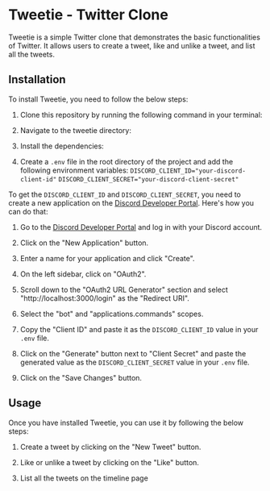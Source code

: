 # Tweetie - Twitter Clone

  

Tweetie is a simple Twitter clone that demonstrates the basic functionalities of Twitter. It allows users to create a tweet, like and unlike a tweet, and list all the tweets.

  

## Installation

  

To install Tweetie, you need to follow the below steps:
 

1. Clone this repository by running the following command in your terminal:

  

2. Navigate to the tweetie directory:

  

3. Install the dependencies:

  

4. Create a `.env` file in the root directory of the project and add the following environment variables:
`DISCORD_CLIENT_ID="your-discord-client-id"`
`DISCORD_CLIENT_SECRET="your-discord-client-secret"`

  


  

To get the `DISCORD_CLIENT_ID` and `DISCORD_CLIENT_SECRET`, you need to create a new application on the [Discord Developer Portal](https://discord.com/developers/applications). Here's how you can do that:

  

1. Go to the [Discord Developer Portal](https://discord.com/developers/applications) and log in with your Discord account.

  

2. Click on the "New Application" button.

  

3. Enter a name for your application and click "Create".

  

4. On the left sidebar, click on "OAuth2".

  

5. Scroll down to the "OAuth2 URL Generator" section and select "http://localhost:3000/login" as the "Redirect URI".

  

6. Select the "bot" and "applications.commands" scopes.

  

7. Copy the "Client ID" and paste it as the `DISCORD_CLIENT_ID` value in your `.env` file.

  

8. Click on the "Generate" button next to "Client Secret" and paste the generated value as the `DISCORD_CLIENT_SECRET` value in your `.env` file.

  

9. Click on the "Save Changes" button.

  

## Usage

Once you have installed Tweetie, you can use it by following the below steps:

  

1. Create a tweet by clicking on the "New Tweet" button.

  

2. Like or unlike a tweet by clicking on the "Like" button.

  

3. List all the tweets on the timeline page
